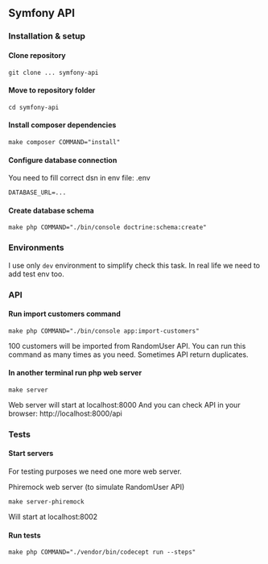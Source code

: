## Symfony API

### Installation & setup

#### Clone repository
```
git clone ... symfony-api
```
#### Move to repository folder
```
cd symfony-api
```
#### Install composer dependencies
```
make composer COMMAND="install"
```
#### Configure database connection 

You need to fill correct dsn in env file: .env

```
DATABASE_URL=...
```

#### Create database schema
```
make php COMMAND="./bin/console doctrine:schema:create"
```
### Environments

I use only `dev` environment to simplify check this task.
In real life we need to add test env too.

### API 

#### Run import customers command
```
make php COMMAND="./bin/console app:import-customers"
```

100 customers will be imported from RandomUser API.
You can run this command as many times as you need. 
Sometimes API return duplicates.

#### In another terminal run php web server
```
make server
```
Web server will start at localhost:8000
And you can check API in your browser: http://localhost:8000/api

### Tests

#### Start servers

For testing purposes we need one more web server.

Phiremock web server (to simulate RandomUser API)
```
make server-phiremock
```

Will start at localhost:8002

#### Run tests

```
make php COMMAND="./vendor/bin/codecept run --steps"
```






